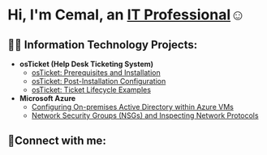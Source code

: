 

<h1>Hi, I'm Cemal, an <a href="https://www.linkedin.com/in/cemal-guishard-241aa537b">IT Professional</a>☺</h1>

<h2>👨‍💻 Information Technology Projects:</h2>

- <b>osTicket (Help Desk Ticketing System)</b>
  - [osTicket: Prerequisites and Installation](https://github.com/Cemguish/osticket-prereqs)
  - [osTicket: Post-Installation Configuration](https://github.com/www.linkedin.com/in/cemal-guishard-241aa537b/configure-ad)
  - [osTicket: Ticket Lifecycle Examples](https://github.com/www.linkedin.com/in/cemal-guishard-241aa537b/ticket-lifecycle)
- <b>Microsoft Azure</b>
  - [Configuring On-premises Active Directory within Azure VMs](https://github.com/joshmadakorcc/configure-ad)
  - [Network Security Groups (NSGs) and Inspecting Network Protocols](https://github.com/joshmadakorcc/azure-network-protocols)

<h2>🤳Connect with me:</h2>




